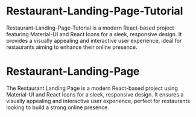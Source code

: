 # Restaurant-Landing-Page-Tutorial
Restaurant-Landing-Page-Tutorial is a modern React-based project featuring Material-UI and React Icons for a sleek, responsive design. It provides a visually appealing and interactive user experience, ideal for restaurants aiming to enhance their online presence.

# Restaurant-Landing-Page
The Restaurant Landing Page is a modern React-based project using Material-UI and React Icons for a sleek, responsive design. It ensures a visually appealing and interactive user experience, perfect for restaurants looking to build a strong online presence.
